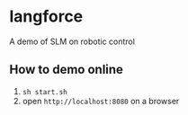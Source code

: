 # langforce
A demo of SLM on robotic control 

## How to demo online

1. `sh start.sh`
2. open `http://localhost:8080` on a browser
